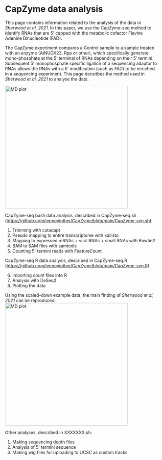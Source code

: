 # CapZyme data analysis
This page contains information related to the analysis of the data in _Sherwood et al, 2021_. In this paper, we use the CapZyme-seq method to identify RNAs that are 5' capped with the metabolic cofactor Flavine Adenine Dinucleotide (FAD).

The CapZyme experiment compares a Control sample to a sample treated with an enzyme (AtNUDX23, Rpp or other), which specifically generate mono-phosphate at the 5’ terminal of RNAs depending on their 5' termini. Subsequent 5’ monophosphate specific ligation of a sequencing adaptor to RNAs allows the RNAs with a 5' modification (such as FAD) to be enriched in a sequencing experiment. This page decsribes the method used in _Sherwood et al, 2021_ to analyse the data.

<img width="400" alt="MD plot" src="https://user-images.githubusercontent.com/42373129/126970748-336ac8fd-cec4-4ba5-b63a-72f0b5e56ac3.png">

CapZyme-seq bash data analysis, described in CapZyme-seq.sh (https://github.com/jeppevinther/CapZyme/blob/main/CapZyme-seq.sh):

1. Trimming with cutadapt
2. Pseudo mapping to entire transcriptome with kallisto
3. Mapping to expressed mRNAs + viral RNAs + small RNAs with Bowtie2
4. BAM to SAM files with samtools
5. Counting 5' termini reads with FeatureCount

CapZyme-seq R data analysis, described in CapZyme-seq.R (https://github.com/jeppevinther/CapZyme/blob/main/CapZyme-seq.R)

6. Importing count files into R
7. Analysis with DeSeq2
8. Plotting the data

Using the scaled-down example data, the main finding of _Sherwood et al, 2021_ can be reproduced:
<img width="400" alt="MD plot" src="https://user-images.githubusercontent.com/42373129/127151633-de031479-0f8e-4624-b9f8-92cbc7f3165f.png">

Other analyses, described in XXXXXXX.sh:

1. Making sequencing depth files
2. Analysis of 5' termini sequence
3. Making wig files for uploading to UCSC as custom tracks

